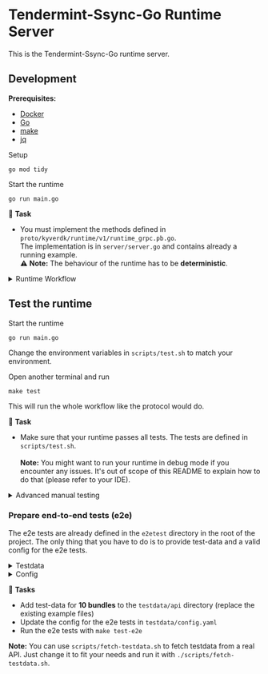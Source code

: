 # Tendermint-Ssync-Go Runtime Server

This is the Tendermint-Ssync-Go runtime server.

## Development

**Prerequisites:**
- [Docker](https://docs.docker.com/engine/install/)
- [Go](https://golang.org/doc/install)
- [make](https://www.gnu.org/software/make/)
- [jq](https://jqlang.github.io/jq/download/)

Setup
```shell
go mod tidy
```

Start the runtime
```shell
go run main.go
```

📌 **Task**
- You must implement the methods defined in `proto/kyverdk/runtime/v1/runtime_grpc.pb.go`.<br>
  The implementation is in `server/server.go` and contains already a running example.
  <br>
  ⚠️ **Note:**
   The behaviour of the runtime has to be **deterministic**.

<details>
<summary>Runtime Workflow</summary>

*Protocol* (client) and *runtime* (server) run inside 2 docker containers and communicate via gRPC.
1. *protocol* calls *GetRuntimeName* and *GetRuntimeVersion* to get the runtime name and version.
2. *protocol* calls *ValidateSetConfig* to validate the configuration. Implementation specific config options can be set here.
3. *protocol* calls *GetDataItem* to get the data item.
4. *protocol* calls *PrevalidateDataItem* to make some simple checks on the data item. If the checks fail, the data item is rejected.
5. *protocol* calls *TransformDataItem* to remove unnecessary data from the data item.
6. *protocol* calls *ValidateDataItem* to validate the data item. If the data item is invalid, it is rejected.
7. *protocol* calls *SummarizeDataBundle* to summarize the data bundle (ex: block height of a blockchain item).
8. *protocol* calls *NextKey* to get the next key for the data item.
</details>

## Test the runtime
Start the runtime
```shell
go run main.go
```
Change the environment variables in `scripts/test.sh` to match your environment.

Open another terminal and run
```shell
make test
```
This will run the whole workflow like the protocol would do.<br>

📌 **Task**
- Make sure that your runtime passes all tests. The tests are defined in `scripts/test.sh`. 
<br><br>
  **Note:**
    You might want to run your runtime in debug mode if you encounter any issues. 
    It's out of scope of this README to explain how to do that (please refer to your IDE).

<details>
<summary>Advanced manual testing</summary>

To test individual methods, you can use the kystrap tool. Or you customize the `scripts/test.sh` to your needs. 
```shell
# You must be in the root directory of the project
sh tools/kystrap/kystrap.sh test -a host.docker.internal:50051
```

**Examples for testing**

```shell
# test-command structure
sh tools/kystrap/kystrap.sh test -a <host>:<port> -m <method> -d <data> <flags>

# call GetRuntimeName in non-interactive mode (see -y)
sh tools/kystrap/kystrap.sh test -a host.docker.internal:50051 -m GetRuntimeName -y

# call ValidateSetConfig with data
sh tools/kystrap/kystrap.sh test -a host.docker.internal:50051 -m ValidateSetConfig -d '{"raw_config":"{\"network\":\"my-network\",\"rpc\":\"https://my-fancy-rpc.com\"}"}'

# call GetRuntimeName in non-interactive and simple mode, pipe the output to jq
sh tools/kystrap/kystrap.sh test -a host.docker.internal:50051 -y -s -m GetRuntimeName 2>&1 | jq '.name'
```
⚠️ **Note:** The `-d` flag expects a JSON string **without spaces**.
</details>

### Prepare end-to-end tests (e2e)
The e2e tests are already defined in the `e2etest` directory in the root of the project.
The only thing that you have to do is to provide test-data and a valid config for the e2e tests.

<details>
<summary>Testdata</summary>

The `testdata` directory is used to store mock data for testing purposes.
This data is used to simulate responses from the API endpoints of your application during testing.  

The structure of the `testdata` directory is as follows:
```shell
testdata/api/<path>/<sub-path>/<sub-sub-path>/.../<file>
```
Each file in this directory corresponds to a specific API endpoint and the response it should return during testing.
The file path mimics the API endpoint's path.

**List's**<br>
If you have an API endpoint `/block/1`, you would create a file at `testdata/api/block/1.json` containing the response
you want this endpoint to return during testing. You need at least 2 files in `testdata/api/block/` (otherwiese it's a `Single object`).

**List's with query parameters**<br>
If your API endpoint includes query parameters, you can include these in the file path as well.
For example, for the endpoint `/block?height=1.json`, you would create a file at `testdata/api/block/?height=1.json`.

**Single objects**<br>
If your API endpoint returns a single object, you can represent this with a single file.
For example, for the endpoint `/block`, you could create a file at `testdata/api/block/any-name-that-I-want.json`.
The name of the file doesn't matter in this case.

**Note:** Instead of '.json' you can also leave the file extension empty (this will treat the data as a blob).

</details>

<details>
<summary>Config</summary>
Change the config in `testdata/config.yaml` to match your environment.
The REST server with your testdata is reachable under `http://kyve-e2e-test-testapi-runtime-tendermint-ssync-go:8080`
</details>

📌 **Tasks**
- Add test-data for **10 bundles** to the `testdata/api` directory (replace the existing example files)
- Update the config for the e2e tests in `testdata/config.yaml`
- Run the e2e tests with `make test-e2e`

**Note:** You can use `scripts/fetch-testdata.sh` to fetch testdata from a real API. 
Just change it to fit your needs and run it with `./scripts/fetch-testdata.sh`.

